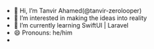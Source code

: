 - 👋 Hi, I’m Tanvir Ahamed(@tanvir-zerolooper)
- 👀 I’m interested in making the ideas into reality
- 🌱 I’m currently learning SwiftUI | Laravel
- 😄 Pronouns: he/him
- 
<!---
tanvir-zerolooper/tanvir-zerolooper is a ✨ special ✨ repository because its `README.md` (this file) appears on your GitHub profile.
You can click the Preview link to take a look at your changes.
--->
